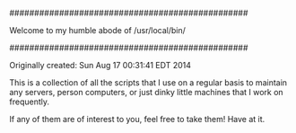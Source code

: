 ################################################

Welcome to my humble abode of /usr/local/bin/

################################################

Originally created:
Sun Aug 17 00:31:41 EDT 2014

This is a collection of all the scripts that I 
use on a regular basis to maintain any servers,
person computers, or just dinky little
machines that I work on frequently.

If any of them are of interest to you, feel
free to take them! Have at it.
